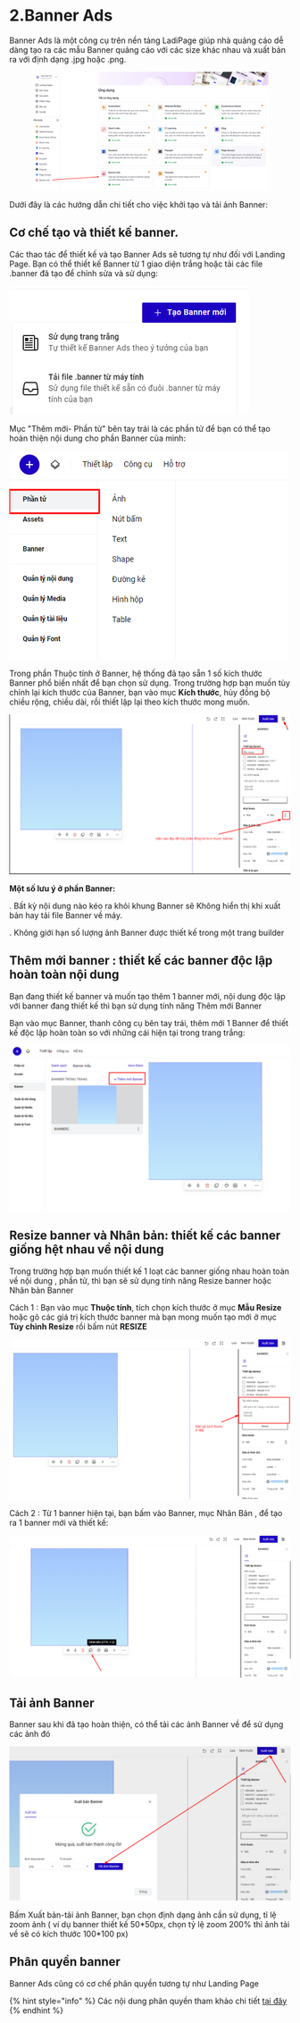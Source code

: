 # 2.Banner Ads

Banner Ads là một công cụ trên nền tảng LadiPage giúp nhà quảng cáo dễ dàng tạo ra các mẫu Banner quảng cáo với các size khác nhau và xuất bản ra với định dạng .jpg hoặc .png.

<figure><img src="../.gitbook/assets/image (37).png" alt=""><figcaption></figcaption></figure>

Dưới đây là các hướng dẫn chi tiết cho việc khởi tạo và tải ảnh Banner:

## **Cơ chế tạo và thiết kế banner.**

Các thao tác để thiết kế và tạo Banner Ads sẽ tương tự như đối với Landing Page. Bạn có thể thiết kế Banner từ 1 giao diện trắng hoặc tải các file .banner đã tạo để chỉnh sửa và sử dụng:

![](<../.gitbook/assets/image (463).png>)

Mục "Thêm mới- Phần tử" bên tay trái là các phần tử để bạn có thể tạo hoàn thiện nội dung cho phần Banner của mình:

![](<../.gitbook/assets/image (843).png>)

Trong phần Thuộc tính  ở Banner, hệ thống đã tạo sẵn 1 số kích thước Banner phổ biến nhất để bạn chọn sử dụng. Trong trường hợp bạn muốn tùy chỉnh lại kích thước của Banner, bạn vào mục **Kích thước**, hủy đồng bộ chiều rộng, chiều dài, rồi thiết lập lại theo kích thước mong muốn.

![](<../.gitbook/assets/image (464).png>)

**Một số lưu ý ở phần Banner:**

. Bất kỳ nội dung nào kéo ra khỏi khung Banner sẽ Không hiển thị khi xuất bản hay tải file Banner về máy.

. Không giới hạn số lượng ảnh Banner được thiết kế trong một trang builder

## Thêm mới banner : thiết kế các banner độc lập hoàn toàn nội dung

Bạn đang thiết kế banner và muốn tạo thêm 1 banner mới, nội dung độc lập với banner đang thiết kế thì bạn sử dụng tính năng Thêm mới Banner

Bạn vào mục Banner, thanh công cụ bên tay trái, thêm mới 1 Banner để thiết kế độc lập hoàn toàn so với những cái hiện tại trong trang trắng:

![](<../.gitbook/assets/image (256).png>)

## Resize banner và Nhân bản: thiết kế các banner giống hệt nhau về nội dung

Trong trường hợp bạn muốn thiết kế 1 loạt các banner giống nhau hoàn toàn về nội dung , phần tử, thì bạn sẽ sử dụng tính năng Resize banner hoặc Nhân bản Banner

Cách 1 : Bạn vào mục **Thuộc tính**, tích chọn kích thước ở mục **Mẫu Resize** hoặc gõ các giá trị kích thước banner mà bạn mong muốn tạo mới ở mục **Tùy chình Resize** rồi bấm nút **RESIZE**&#x20;

![](<../.gitbook/assets/image (453).png>)

Cách 2 : Từ 1 banner hiện tại, bạn bấm vào Banner, mục Nhân Bản , để tạo ra 1 banner mới và thiết kế:

![](<../.gitbook/assets/image (601).png>)



## Tải ảnh Banner&#x20;

Banner sau khi đã tạo hoàn thiện, có thể  tải các ảnh Banner về để sử dụng các ảnh đó

![](<../.gitbook/assets/image (694).png>)

Bấm Xuất bản-tải ảnh Banner, bạn chọn định dạng ảnh cần sử dụng, tỉ lệ zoom ảnh ( ví dụ banner thiết kế 50\*50px, chọn tỷ lệ zoom 200% thì ảnh tải về sẽ có kích thước 100\*100 px)

## Phân quyền banner

Banner Ads cũng có cơ chế phân quyền tương tự như Landing Page

{% hint style="info" %}
Các nội dung phân quyền tham khảo chi tiết [tại đây](https://docs.google.com/spreadsheets/d/18CMe3T_FDa2ioNVpCmidFS303fx7EZUm-ZwZJd1WQ1w/edit#gid=830624375)&#x20;
{% endhint %}

